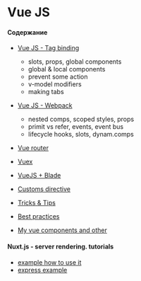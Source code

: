 # Vue JS
#### Содержание
* [Vue JS - Tag binding](/chapter1.md)
  + slots, props, global components
  + global & local components
  + prevent some action
  + v-model modifiers
  + making tabs
  
* [Vue JS - Webpack](/alike-angular-2.md)
  + nested comps, scoped styles, props
  + primit vs refer, events, event bus
  + lifecycle hooks, slots, dynam.comps
  
    
* [Vue router](/vue.md)
* [Vuex](/vuex.md)
* [VueJS + Blade](/vue-js-+-bladelaravel.md)
* [Customs directive](/custom-directives.md)
* [Tricks & Tips](/interesting-tips.md)
* [Best practices](/best-practices.md)
* [My vue components and other](https://github.com/Nikeweke/Vue-My-Components)


#### Nuxt.js - server rendering. tutorials

* [example how to use it](https://www.codementor.io/lautiamkok/creating-a-nuxt-application-with-koa-express-and-slim-cfqjp0ylw)
* [express example](https://github.com/lautiamkok/nuxt-express)


